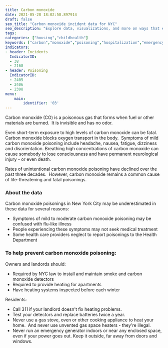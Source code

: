 ```yaml
---
title: Carbon monoxide 
date: 2021-05-28 18:02:58.897914
draft: false
seo_title: "Carbon monoxide incident data for NYC"
seo_description: "Explore data, visualizations, and more on ways that environments shape health in New York City's neighborhoods.."
tags: 
categories: ["housing","childhealth"]
keywords: ["carbon","monoxide","poisoning","hospitalization","emergency department visits","children","housing"]
indicators:
- header: Incidents
  IndicatorID:
  - 38
  - 2168
- header: Poisoning
  IndicatorID:
  - 2405
  - 2406
  - 2398
menu:
    main:
        identifier: '03'
---
```


Carbon monoxide (CO) is a poisonous gas that forms when fuel or other materials are burned.  It is invisible and has no odor.  

Even short-term exposure to high levels of carbon monoxide can be fatal. Carbon monoxide blocks oxygen transport in the body.  Symptoms of mild carbon monoxide poisoning include headache, nausea, fatigue, dizziness and disorientation. Breathing high concentrations of carbon monoxide can cause somebody to lose consciousness and have permanent neurological injury - or even death. 

Rates of unintentional carbon monoxide poisoning have declined over the past three decades.  However, carbon monoxide remains a common cause of life-threatening and fatal poisonings. 

### About the data
Carbon monoxide poisonings in New York City may be underestimated in these data for several reasons:

* Symptoms of mild to moderate carbon monoxide poisoning may be confused with flu-like illness
* People experiencing these symptoms may not seek medical treatment 
* Some health care providers neglect to report poisonings to the Health Department

### To help prevent carbon monoxide poisoning:
Owners and landords should:
* Required by NYC law to install and maintain smoke and carbon monoxide detectors
* Required to provide heating for apartments
* Have heating systems inspected before each winter 

Residents:
* Call 311 if your landlord doesn't fix heating problems.  
* Test your detectors and replace batteries twice a year.
* Never use a gas stove, oven or other cooking appliance to heat your home.  And never use unvented gas space heaters - they're illegal.  
* Never run an emergency generator indoors or near any enclosed space, even if your power goes out. Keep it outside, far away from doors and windows.
